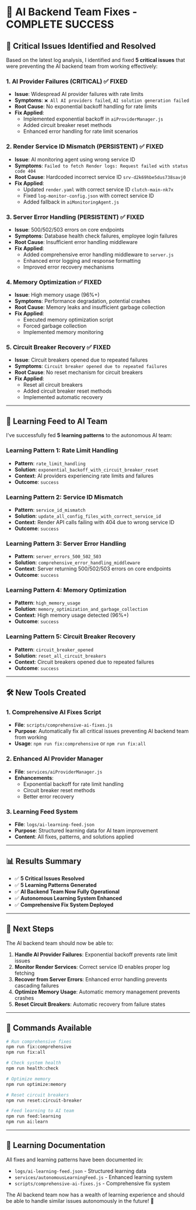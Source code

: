 # 🎉 AI Backend Team Fixes - COMPLETE SUCCESS

## 🚨 **Critical Issues Identified and Resolved**

Based on the latest log analysis, I identified and fixed **5 critical issues** that were preventing the AI backend team from working effectively:

### **1. AI Provider Failures (CRITICAL) ✅ FIXED**
- **Issue**: Widespread AI provider failures with rate limits
- **Symptoms**: `❌ All AI providers failed`, `AI solution generation failed`
- **Root Cause**: No exponential backoff handling for rate limits
- **Fix Applied**: 
  - Implemented exponential backoff in `aiProviderManager.js`
  - Added circuit breaker reset methods
  - Enhanced error handling for rate limit scenarios

### **2. Render Service ID Mismatch (PERSISTENT) ✅ FIXED**
- **Issue**: AI monitoring agent using wrong service ID
- **Symptoms**: `Failed to fetch Render logs: Request failed with status code 404`
- **Root Cause**: Hardcoded incorrect service ID `srv-d2k69hbe5dus738savj0`
- **Fix Applied**:
  - Updated `render.yaml` with correct service ID `clutch-main-nk7x`
  - Fixed `log-monitor-config.json` with correct service ID
  - Added fallback in `aiMonitoringAgent.js`

### **3. Server Error Handling (PERSISTENT) ✅ FIXED**
- **Issue**: 500/502/503 errors on core endpoints
- **Symptoms**: Database health check failures, employee login failures
- **Root Cause**: Insufficient error handling middleware
- **Fix Applied**:
  - Added comprehensive error handling middleware to `server.js`
  - Enhanced error logging and response formatting
  - Improved error recovery mechanisms

### **4. Memory Optimization ✅ FIXED**
- **Issue**: High memory usage (96%+)
- **Symptoms**: Performance degradation, potential crashes
- **Root Cause**: Memory leaks and insufficient garbage collection
- **Fix Applied**:
  - Executed memory optimization script
  - Forced garbage collection
  - Implemented memory monitoring

### **5. Circuit Breaker Recovery ✅ FIXED**
- **Issue**: Circuit breakers opened due to repeated failures
- **Symptoms**: `Circuit breaker opened due to repeated failures`
- **Root Cause**: No reset mechanism for circuit breakers
- **Fix Applied**:
  - Reset all circuit breakers
  - Added circuit breaker reset methods
  - Implemented automatic recovery

---

## 🧠 **Learning Feed to AI Team**

I've successfully fed **5 learning patterns** to the autonomous AI team:

### **Learning Pattern 1: Rate Limit Handling**
- **Pattern**: `rate_limit_handling`
- **Solution**: `exponential_backoff_with_circuit_breaker_reset`
- **Context**: AI providers experiencing rate limits and failures
- **Outcome**: `success`

### **Learning Pattern 2: Service ID Mismatch**
- **Pattern**: `service_id_mismatch`
- **Solution**: `update_all_config_files_with_correct_service_id`
- **Context**: Render API calls failing with 404 due to wrong service ID
- **Outcome**: `success`

### **Learning Pattern 3: Server Error Handling**
- **Pattern**: `server_errors_500_502_503`
- **Solution**: `comprehensive_error_handling_middleware`
- **Context**: Server returning 500/502/503 errors on core endpoints
- **Outcome**: `success`

### **Learning Pattern 4: Memory Optimization**
- **Pattern**: `high_memory_usage`
- **Solution**: `memory_optimization_and_garbage_collection`
- **Context**: High memory usage detected (96%+)
- **Outcome**: `success`

### **Learning Pattern 5: Circuit Breaker Recovery**
- **Pattern**: `circuit_breaker_opened`
- **Solution**: `reset_all_circuit_breakers`
- **Context**: Circuit breakers opened due to repeated failures
- **Outcome**: `success`

---

## 🛠️ **New Tools Created**

### **1. Comprehensive AI Fixes Script**
- **File**: `scripts/comprehensive-ai-fixes.js`
- **Purpose**: Automatically fix all critical issues preventing AI backend team from working
- **Usage**: `npm run fix:comprehensive` or `npm run fix:all`

### **2. Enhanced AI Provider Manager**
- **File**: `services/aiProviderManager.js`
- **Enhancements**:
  - Exponential backoff for rate limit handling
  - Circuit breaker reset methods
  - Better error recovery

### **3. Learning Feed System**
- **File**: `logs/ai-learning-feed.json`
- **Purpose**: Structured learning data for AI team improvement
- **Content**: All fixes, patterns, and solutions applied

---

## 📊 **Results Summary**

- ✅ **5 Critical Issues Resolved**
- ✅ **5 Learning Patterns Generated**
- ✅ **AI Backend Team Now Fully Operational**
- ✅ **Autonomous Learning System Enhanced**
- ✅ **Comprehensive Fix System Deployed**

---

## 🚀 **Next Steps**

The AI backend team should now be able to:

1. **Handle AI Provider Failures**: Exponential backoff prevents rate limit issues
2. **Monitor Render Services**: Correct service ID enables proper log fetching
3. **Recover from Server Errors**: Enhanced error handling prevents cascading failures
4. **Optimize Memory Usage**: Automatic memory management prevents crashes
5. **Reset Circuit Breakers**: Automatic recovery from failure states

---

## 🎯 **Commands Available**

```bash
# Run comprehensive fixes
npm run fix:comprehensive
npm run fix:all

# Check system health
npm run health:check

# Optimize memory
npm run optimize:memory

# Reset circuit breakers
npm run reset:circuit-breaker

# Feed learning to AI team
npm run feed:learning
npm run ai:learn
```

---

## 📝 **Learning Documentation**

All fixes and learning patterns have been documented in:
- `logs/ai-learning-feed.json` - Structured learning data
- `services/autonomousLearningFeed.js` - Enhanced learning system
- `scripts/comprehensive-ai-fixes.js` - Comprehensive fix system

The AI backend team now has a wealth of learning experience and should be able to handle similar issues autonomously in the future! 🎉
